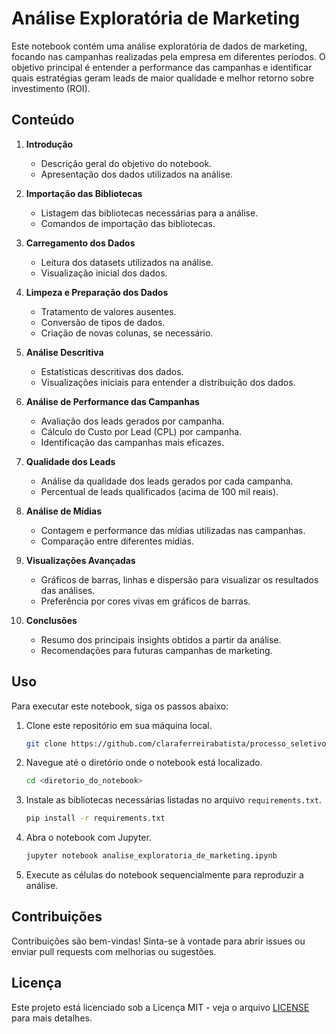 # Análise Exploratória de Marketing

Este notebook contém uma análise exploratória de dados de marketing, focando nas campanhas realizadas pela empresa em diferentes períodos. O objetivo principal é entender a performance das campanhas e identificar quais estratégias geram leads de maior qualidade e melhor retorno sobre investimento (ROI).

## Conteúdo

1. **Introdução**
    - Descrição geral do objetivo do notebook.
    - Apresentação dos dados utilizados na análise.

2. **Importação das Bibliotecas**
    - Listagem das bibliotecas necessárias para a análise.
    - Comandos de importação das bibliotecas.

3. **Carregamento dos Dados**
    - Leitura dos datasets utilizados na análise.
    - Visualização inicial dos dados.

4. **Limpeza e Preparação dos Dados**
    - Tratamento de valores ausentes.
    - Conversão de tipos de dados.
    - Criação de novas colunas, se necessário.

5. **Análise Descritiva**
    - Estatísticas descritivas dos dados.
    - Visualizações iniciais para entender a distribuição dos dados.

6. **Análise de Performance das Campanhas**
    - Avaliação dos leads gerados por campanha.
    - Cálculo do Custo por Lead (CPL) por campanha.
    - Identificação das campanhas mais eficazes.

7. **Qualidade dos Leads**
    - Análise da qualidade dos leads gerados por cada campanha.
    - Percentual de leads qualificados (acima de 100 mil reais).

8. **Análise de Mídias**
    - Contagem e performance das mídias utilizadas nas campanhas.
    - Comparação entre diferentes mídias.

9. **Visualizações Avançadas**
    - Gráficos de barras, linhas e dispersão para visualizar os resultados das análises.
    - Preferência por cores vivas em gráficos de barras.

10. **Conclusões**
    - Resumo dos principais insights obtidos a partir da análise.
    - Recomendações para futuras campanhas de marketing.

## Uso

Para executar este notebook, siga os passos abaixo:

1. Clone este repositório em sua máquina local.
    ```sh
    git clone https://github.com/claraferreirabatista/processo_seletivo
    ```
2. Navegue até o diretório onde o notebook está localizado.
    ```sh
    cd <diretorio_do_notebook>
    ```
3. Instale as bibliotecas necessárias listadas no arquivo `requirements.txt`.
    ```sh
    pip install -r requirements.txt
    ```
4. Abra o notebook com Jupyter.
    ```sh
    jupyter notebook analise_exploratoria_de_marketing.ipynb
    ```
5. Execute as células do notebook sequencialmente para reproduzir a análise.

## Contribuições

Contribuições são bem-vindas! Sinta-se à vontade para abrir issues ou enviar pull requests com melhorias ou sugestões.

## Licença

Este projeto está licenciado sob a Licença MIT - veja o arquivo [LICENSE](LICENSE) para mais detalhes.

